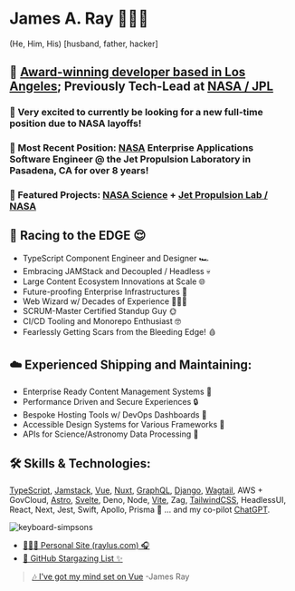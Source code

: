 # James A. Ray 👨‍💻🐐
(He, Him, His) [husband, father, hacker]

## 🚀 [Award-winning developer based in Los Angeles](https://winners.webbyawards.com/2023/websites-and-mobile-sites/general-websites-and-mobile-sites/science/249075/nasas-jet-propulsion-laboratory-website); Previously Tech-Lead at [**NASA / JPL**](https://www.jpl.nasa.gov)

### 🦚 Very excited to currently be looking for a new full-time position due to NASA layoffs!
### 💼 Most Recent Position: [NASA](https://nasa.gov/) Enterprise Applications Software Engineer @ the Jet Propulsion Laboratory in Pasadena, CA for over 8 years!
### 🌟 Featured Projects: [NASA Science](https://science.nasa.gov/) + [Jet Propulsion Lab / NASA](https://jpl.nasa.gov/)

## 🏁 Racing to the EDGE 😌
- TypeScript Component Engineer and Designer 🏎️
- Embracing JAMStack and Decoupled / Headless 💀
- Large Content Ecosystem Innovations at Scale 🌐
- Future-proofing Enterprise Infrastructures 🔮
- Web Wizard w/ Decades of Experience 🧙🏻‍♂️
- SCRUM-Master Certified Standup Guy 🌞
- CI/CD Tooling and Monorepo Enthusiast 🤓
- Fearlessly Getting Scars from the Bleeding Edge! 🩸

## ☁️ Experienced Shipping and Maintaining:
- Enterprise Ready Content Management Systems 🧠
- Performance Driven and Secure Experiences 🔒
- Bespoke Hosting Tools w/ DevOps Dashboards 🚨
- Accessible Design Systems for Various Frameworks 🦮
- APIs for Science/Astronomy Data Processing 📡

## 🛠️ Skills & Technologies:
[TypeScript](https://www.typescriptlang.org/), [Jamstack](https://jamstack.org/), [Vue](https://vuejs.org/), [Nuxt](https://nuxt.com/), [GraphQL](https://graphql.org/), [Django](https://www.djangoproject.com/), [Wagtail](https://wagtail.org/), AWS + GovCloud, [Astro](https://astro.build/), [Svelte](https://svelte.dev/), Deno, Node, [Vite](https://vitejs.dev/), Zag, [TailwindCSS](https://tailwindcss.com/), HeadlessUI, React, Next, Jest, Swift, Apollo, Prisma 🤖 ... and my co-pilot [ChatGPT](https://openai.com/chatgpt/).

![keyboard-simpsons](https://user-images.githubusercontent.com/1471894/180178352-1720e97a-1f98-401c-947e-d9dab25ef4f3.gif)

- [👨🏻‍🎤 Personal Site (raylus.com) 🎧](https://www.raylus.com)
- [🌠 GitHub Stargazing List ✨](https://github.com/jamesray?tab=stars)

> [🎶 I've got my mind set on Vue](https://www.youtube.com/watch?v=k68Fob0QA_k)
> -James Ray

